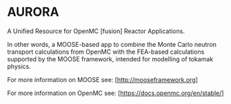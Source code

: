 AURORA
=====

A Unified Resource for OpenMC [fusion] Reactor Applications.

In other words, a MOOSE-based app to combine the Monte Carlo neutron transport calculations from OpenMC with the FEA-based calculations supported by the MOOSE framework, intended for modelling of tokamak physics.

For more information on MOOSE see: [http://mooseframework.org]

For more information on OpenMC see: [https://docs.openmc.org/en/stable/]
